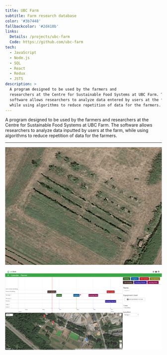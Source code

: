 ```yaml
---
title: UBC Farm
subtitle: Farm research database
color: '#3b7448'
fallbackcolor: '#2d410b'
links:
  Details: /projects/ubc-farm
  Code: https://github.com/ubc-farm
tech:
  - JavaScript
  - Node.js
  - SQL
  - React
  - Redux
  - JSTS
description: >
  A program designed to be used by the farmers and
  researchers at the Centre for Sustainable Food Systems at UBC Farm. The
  software allows researchers to analyze data entered by users at the farm,
  while using algorithms to reduce repetition of data for the farmers.
---
```

A program designed to be used by the farmers and researchers at
the Centre for Sustainable Food Systems at UBC Farm.
The software allows researchers to analyze data inputted by users at the farm,
while using algorithms to reduce repetition of data for the farmers.

___

![Drawing a field](/images/ubc-farm/draw-field.gif)

![Farming planner](/images/ubc-farm/planner.png)
